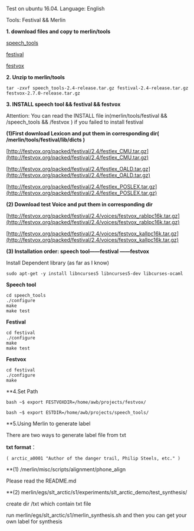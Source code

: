 Test on ubuntu 16.04. Language: English 

Tools: Festival && Merlin

**1. download files and copy to merlin/tools**

[speech_tools](http://festvox.org/packed/festival/2.4/speech_tools-2.4-release.tar.gz)

[festival](http://festvox.org/packed/festival/2.4/festival-2.4-release.tar.gz)

[festvox](http://festvox.org/download.html)

**2. Unzip to merlin/tools**

``` 
tar -zxvf speech_tools-2.4-release.tar.gz festival-2.4-release.tar.gz festvox-2.7.0-release.tar.gz
```

**3. INSTALL speech tool && festival && festvox**

Attention: You can read the INSTALL file in(merlin/tools/festival && /speech_tools && /festvox ) if you failed to install festival 

**(1)First download Lexicon and put them in corresponding dir( /merlin/tools/festival/lib/dicts )**

[http://festvox.org/packed/festival/2.4/festlex_CMU.tar.gz](http://festvox.org/packed/festival/2.4/festlex_CMU.tar.gz)

[http://festvox.org/packed/festival/2.4/festlex_OALD.tar.gz](http://festvox.org/packed/festival/2.4/festlex_OALD.tar.gz)

[http://festvox.org/packed/festival/2.4/festlex_POSLEX.tar.gz](http://festvox.org/packed/festival/2.4/festlex_POSLEX.tar.gz)

**(2) Download test Voice and put them in corresponding dir**

[http://festvox.org/packed/festival/2.4/voices/festvox_rablpc16k.tar.gz](http://festvox.org/packed/festival/2.4/voices/festvox_rablpc16k.tar.gz)

[http://festvox.org/packed/festival/2.4/voices/festvox_kallpc16k.tar.gz](http://festvox.org/packed/festival/2.4/voices/festvox_kallpc16k.tar.gz)

**(3) Installation order: speech tool——festival ——festvox**

Install Dependent library (as far as I know)
```
sudo apt-get -y install libncurses5 libncurses5-dev libcurses-ocaml 
```

**Speech tool**
```
cd speech_tools
./configure
make
make test
```

**Festival**
```
cd festival
./configure
make
make test
```

**Festvox**

```
cd festival
./configure
make
```
**4.Set Path
```
bash ~$ export FESTVOXDIR=/home/awb/projects/festvox/

bash ~$ export ESTDIR=/home/awb/projects/speech_tools/
```

**5.Using Merlin to generate label

There are two ways to generate label file from txt 

**txt format**：
```
( arctic_a0001 "Author of the danger trail, Philip Steels, etc." )
```
**(1) /merlin/misc/scripts/alignment/phone_align

Please read the README.md

**(2) merlin/egs/slt_arctic/s1/experiments/slt_arctic_demo/test_synthesis/

create dir /txt which contain txt file

run merlin/egs/slt_arctic/s1/merlin_synthesis.sh and then you can get your own label for synthesis
